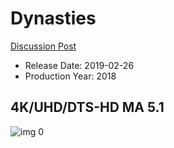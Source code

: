# Dynasties

[Discussion Post](https://www.avsforum.com/threads/bass-eq-for-filtered-movies.2995212/post-57266970)

* Release Date: 2019-02-26
* Production Year: 2018

## 4K/UHD/DTS-HD MA 5.1

![img 0](https://i.imgur.com/tm0pUNA.jpg)

